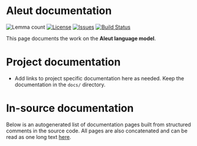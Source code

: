 # Aleut documentation

![Lemma count](https://img.shields.io/endpoint?url=https%3A%2F%2Fraw.githubusercontent.com%2Fgiellalt%2Flang-ale%2Fgh-pages%2Flemmacount.json)
[![License](https://img.shields.io/github/license/giellalt/lang-ale)](https://github.com/giellalt/lang-ale/blob/main/LICENSE)
[![Issues](https://img.shields.io/github/issues/giellalt/lang-ale)](https://github.com/giellalt/lang-ale/issues)
[![Build Status](https://divvun-tc.giellalt.org/api/github/v1/repository/giellalt/lang-ale/main/badge.svg)](https://github.com/giellalt/lang-ale/actions)

This page documents the work on the **Aleut language model**. 

# Project documentation

* Add links to project specific documentation here as needed. Keep the documentation in the `docs/` directory.

# In-source documentation

Below is an autogenerated list of documentation pages built from structured comments in the source code. All pages are also concatenated and can be read as one long text [here](ale.md).
